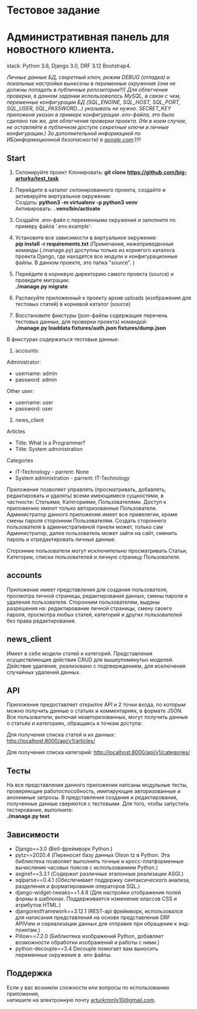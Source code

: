 # Тестовое задание
# Административная панель для новостного клиента.
stack: Python 3.6, Django 3.0, DRF 3.12 Bootstrap4.

*Личные данные БД, секретный ключ, режим DEBUG (отладка) и локальные настройки вынесены в переменные окружения (они не должны попадать в публичные репозитории!!!) 
Для облегчения проверки, в данном задании использовалась MySQL, в связи с чем, переменные конфигурации БД (SQL_ENGINE, SQL_HOST, SQL_PORT, SQL_USER, SQL_PASSWORD...) указывать не нужно.
SECRET_KEY приложеня указан в примере конфигурации .env-файла, это было сделано так же, для облегчения проверки проекта. (Ни в коем случае, не оставляйте в публичном доступе секретные ключи и личные конфигурации.)
За дополнительной информацией по ИБ(информационной безопасности) в [google.com](https://www.google.com/):)!!!*

## Start
1) Склонируйте проект
Клонировать: **git clone  https://github.com/big-arturka/test_task**  
2) Перейдите в каталог склонированного проекта, создайте и активируйте виртуальное окружение:   
Создать: **python3 -m virtualenv -p python3 venv**  
Активировать: **. venv/bin/activate**

3) Создайте .env-файл с переменными окружения и заполните по примеру файла '.env.example':
4) Установите все зависимости в виртуальное окружение:   
**pip install -r requirements.txt**
(Примечание, нижеприведенные команды (./manage.py) доступны только из корнегого каталога проекта Django, где находятся все модули и конфигурационные файлы. В данном проекте, это папка "source". )
5) Перейдите в корневую директорию самого проекта (source) и проведите миграции:   
**./manage.py migrate**
6) Распакуйте приложенный к проекту архив uploads (изображения для тестовых статей) в корневой каталог (source)
7) Восстановите фикстуры (json-файлы содержащие перечень тестовых данных, для проверки проекта) командой:     
**./manage.py loaddata fixtures/auth.json fixtures/dump.json**

В фикстурах содержаться тестовые данные:

1) accounts:

Administrator:
- username: admin
- password: admin

Other user:
- username: user
- password: user

2) news_client

Articles
- Title: What is a Programmer?
- Title: System administration

Categories
- IT-Technology - parrent: None
- System administration - parrent: IT-Technology

Приложение позволяет управлять (просматривать, добавлять, редактировать и удалять) всеми имеющимеся сущностями, в частности: Статьями, Категориями, Пользователями.
Доступ к приложению имеют только авторизованные Пользователи.
Администратор данного приложения имеет все привелегии, кроме смены пароля сторонним Пользователям.
Создать стороннего пользователя в административной панели может, только сам Администратор, далее пользователь может зайти на сайт, 
сменить пароль и отредактировать личные данные.

Сторонние пользователи могут исключительно просматривать Статьи, Категории, списки пользователей и личную страницу Пользователя.


## accounts
Приложение имеет представления для создания пользователя, просмотра личной страницы, редактирования данных, смены пароля и удаления пользователя.
Сторонним пользователям, выданы разрешения на: редактирование личной страницы, смену своего пароля, просмотра любых статей, категорий и других пользователей без права редактирования.


## news_client
Имеет в себе модели статей и категорий.
Представления осуществляющие действия CRUD для вышеупомянутых моделей.
Действие удаление, реализовано с подтверждением, для исключения случайных удалений данных.


## API
Приложение предоставляет открытое API и 2 точки входа, по которым можно получить данные о статьях и комментариях, в формате JSON.
Все пользователи, включая неавторизованных, могут получить данные о статьях и категориях, обращаясь к точкам доступа:

Для получения списка статей и их данных:
[http://localhost:8000/api/v1/articles/](http://localhost:8000/api/v1/articles/)

Для получения списка категорий:
[http://localhost:8000/api/v1/categories/](http://localhost:8000/api/v1/categories/)


## Тесты
На все представления данного приложения напсаны модульные тесты, проверяющие работоспособность, имитирующие авторизованные и анонимные запросы.
В представления создания и редактирования, полученные данные сверяются с тестовыми.
Для того, чтобы запустить тестирование, выполните:  
**./manage.py test**


## Зависимости
- Django==3.0 (Веб-фреймворк Python.)
- pytz==2020.4 (Переносит базу данных Olson tz в Python. Эта библиотека позволяет выполнять точные и кросс-платформенные вычисления часовых поясов с использованием Python.)
- asgiref==3.3.1 (Содержит различные эталонные реализации ASGI.)
- sqlparse==0.4.1 (Обеспечивает поддержку синтаксического анализа, разделения и форматирования операторов SQL.)
- django-widget-tweaks==1.4.8 (Для настройки отображения полей формы в шаблонах. Поддерживается изменение классов CSS и атрибутов HTML.)
- djangorestframework==3.12.1 (REST-api фреймворк, использовался для написания представлений на основе представления DRF APIView и сериализации данных для отправке при обращении к энд-поинтам.)
- Pillow==7.2.0 (Библиотека изображений Python, добавляет возможности обработки изображений и работы с ними.)
- python-decouple==3.4 Decouple помогает вам выносить переменные окружения в .env файлы.

## Поддержка

Если у вас возникли сложности или вопросы по использованию приложения,  
 напишите на электронную почту <arturkrmnlv10@gmail.com>.
 
 
